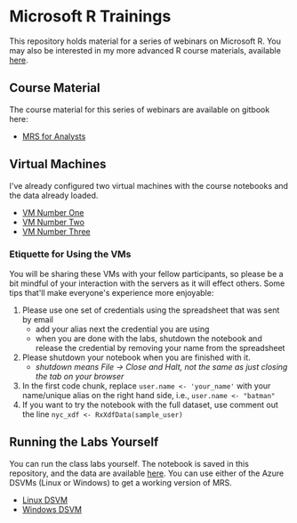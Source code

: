 Microsoft R Trainings
=====================

This repository holds material for a series of webinars on Microsoft R. You may also be interested in my more advanced R course materials, available [here](https://github.com/akzaidi/R-cadence).

## Course Material

The course material for this series of webinars are available on gitbook here:

+ [MRS for Analysts](https://www.gitbook.com/book/smott/introduction-to-mrs-for-analysts/details)

## Virtual Machines

I've already configured two virtual machines with the course notebooks and the data already loaded.

+ [VM Number One](https://cogdsvm.eastus.cloudapp.azure.com:8000/)
+ [VM Number Two](https://cogdsvmtwo.eastus.cloudapp.azure.com:8000/)
+ [VM Number Three](https://cogdsvmthree.centralus.cloudapp.azure.com:8000/)

### Etiquette for Using the VMs

You will be sharing these VMs with your fellow participants, so please be a bit mindful of your interaction with the servers as it will effect others. Some tips that'll make everyone's experience more enjoyable:

1. Please use one set of credentials using the spreadsheet that was sent by email
	- add your alias next the credential you are using
	- when you are done with the labs, shutdown the notebook and release the credential by removing your name from the spreadsheet
2. Please shutdown your notebook when you are finished with it.
	- _shutdown means File -> Close and Halt, not the same as just closing the tab on your browser_
3. In the first code chunk, replace `user.name <- 'your_name'` with your name/unique alias on the right hand side, i.e., `user.name <- "batman"`
4. If you want to try the notebook with the full dataset, use comment out the line `nyc_xdf <- RxXdfData(sample_user)`


## Running the Labs Yourself

You can run the class labs yourself. The notebook is saved in this repository, and the data are available [here](http://alizaidi.blob.core.windows.net/training/nyctaxidata.zip). You can use either of the Azure DSVMs (Linux or Windows) to get a working version of MRS.

+ [Linux DSVM](https://github.com/Azure/Azure-MachineLearning-DataScience/tree/master/Data-Science-Virtual-Machine/Linux)
+ [Windows DSVM](https://github.com/Azure/Azure-MachineLearning-DataScience/tree/master/Data-Science-Virtual-Machine/Windows)
